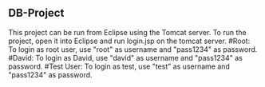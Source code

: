 ## DB-Project

This project can be run from Eclipse using the Tomcat server. To run the project, open it into Eclipse and run login.jsp on the tomcat server.
#Root: 
To login as root user, use "root" as username and "pass1234" as password.
#David: 
To login as David, use "david" as username and "pass1234" as password.
#Test User: 
To login as test, use "test" as username and "pass1234" as password.
